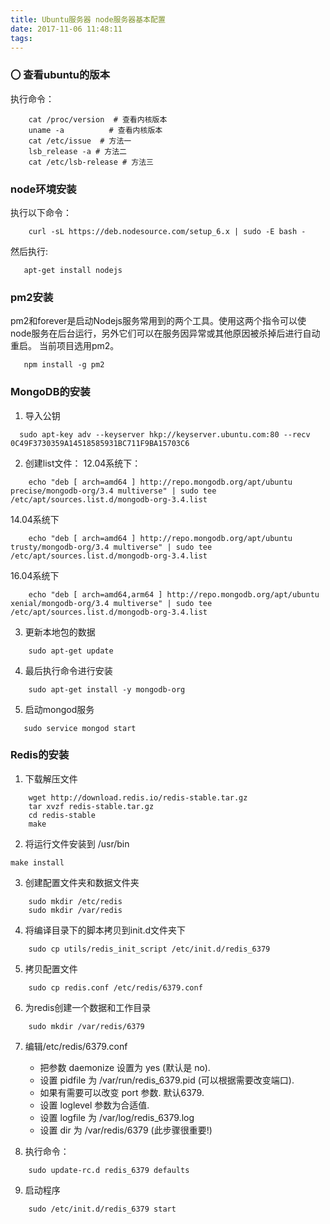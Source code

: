 ```yaml
---
title: Ubuntu服务器 node服务器基本配置
date: 2017-11-06 11:48:11
tags:
---
```


### 〇 查看ubuntu的版本
执行命令：
```shell
    cat /proc/version  # 查看内核版本
    uname -a          # 查看内核版本
    cat /etc/issue  # 方法一
    lsb_release -a # 方法二
    cat /etc/lsb-release # 方法三
```

### node环境安装
 执行以下命令：
 ```shell
     curl -sL https://deb.nodesource.com/setup_6.x | sudo -E bash -
 ```
 然后执行:
  ```shell
     apt-get install nodejs
  ```

### pm2安装
pm2和forever是启动Nodejs服务常用到的两个工具。使用这两个指令可以使node服务在后台运行，另外它们可以在服务因异常或其他原因被杀掉后进行自动重启。
当前项目选用pm2。
```shell
   npm install -g pm2
```


### MongoDB的安装

1. 导入公钥

```shell
  sudo apt-key adv --keyserver hkp://keyserver.ubuntu.com:80 --recv 0C49F3730359A14518585931BC711F9BA15703C6
```


2. 创建list文件：
 12.04系统下：

```shell
    echo "deb [ arch=amd64 ] http://repo.mongodb.org/apt/ubuntu precise/mongodb-org/3.4 multiverse" | sudo tee /etc/apt/sources.list.d/mongodb-org-3.4.list
```

14.04系统下

```shell
    echo "deb [ arch=amd64 ] http://repo.mongodb.org/apt/ubuntu trusty/mongodb-org/3.4 multiverse" | sudo tee /etc/apt/sources.list.d/mongodb-org-3.4.list
```

16.04系统下

```shell
    echo "deb [ arch=amd64,arm64 ] http://repo.mongodb.org/apt/ubuntu xenial/mongodb-org/3.4 multiverse" | sudo tee /etc/apt/sources.list.d/mongodb-org-3.4.list
```

3. 更新本地包的数据

```shell
    sudo apt-get update
```

4. 最后执行命令进行安装

```shell
    sudo apt-get install -y mongodb-org
```

5. 启动mongod服务

```shell
   sudo service mongod start
```

### Redis的安装

1. 下载解压文件
```shell
    wget http://download.redis.io/redis-stable.tar.gz
    tar xvzf redis-stable.tar.gz
    cd redis-stable
    make
```

2. 将运行文件安装到 /usr/bin
```shell
make install
```

3. 创建配置文件夹和数据文件夹
```shell
    sudo mkdir /etc/redis
    sudo mkdir /var/redis
```

4. 将编译目录下的脚本拷贝到init.d文件夹下
```shell
    sudo cp utils/redis_init_script /etc/init.d/redis_6379
```

5. 拷贝配置文件
```shell
    sudo cp redis.conf /etc/redis/6379.conf
```

6. 为redis创建一个数据和工作目录
```shell
    sudo mkdir /var/redis/6379
```

7. 编辑/etc/redis/6379.conf
    * 把参数 daemonize 设置为 yes (默认是 no).
    * 设置 pidfile 为 /var/run/redis_6379.pid (可以根据需要改变端口).
    * 如果有需要可以改变 port 参数. 默认6379.
    * 设置 loglevel 参数为合适值.
    * 设置 logfile 为 /var/log/redis_6379.log
    * 设置 dir 为 /var/redis/6379 (此步骤很重要!)

8. 执行命令：
```shell
    sudo update-rc.d redis_6379 defaults
```

9. 启动程序
```shell
    sudo /etc/init.d/redis_6379 start
```
